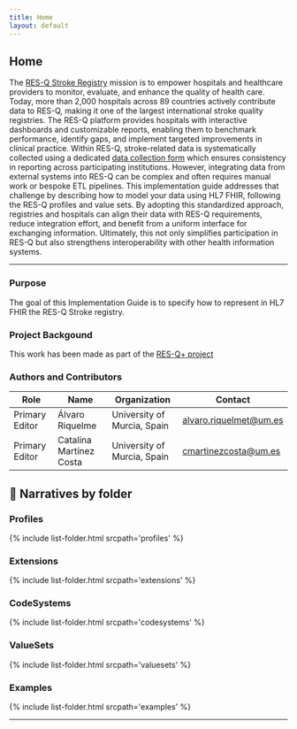 ```yaml
---
title: Home
layout: default
---
```


## Home

The [RES-Q Stroke Registry](https://stroke.qualityregistry.org/) mission is to empower hospitals and healthcare providers to monitor, evaluate, and enhance the quality of health care. Today, more than 2,000 hospitals across 89 countries actively contribute data to RES-Q, making it one of the largest international stroke quality registries. 
The RES-Q platform provides hospitals with interactive dashboards and customizable reports, enabling them to benchmark performance, identify gaps, and implement targeted improvements in clinical practice.
Within RES-Q, stroke-related data is systematically collected using a dedicated [data collection form](https://stroke.qualityregistry.org/useful-information/data-collection-form) which ensures consistency in reporting across participating institutions. However, integrating data from external systems into RES-Q can be complex and often requires manual work or bespoke ETL pipelines.
This implementation guide addresses that challenge by describing how to model your data using HL7 FHIR, following the RES-Q profiles and value sets. By adopting this standardized approach, registries and hospitals can align their data with RES-Q requirements, reduce integration effort, and benefit from a uniform interface for exchanging information. Ultimately, this not only simplifies participation in RES-Q but also strengthens interoperability with other health information systems.

---
### Purpose

The goal of this Implementation Guide is to specify how to represent in HL7 FHIR the RES-Q Stroke registry. 

### Project Backgound

This work has been made as part of the [RES-Q+ project](https://www.resqplus.eu)

### Authors and Contributors

| Role           | Name              | Organization                  | Contact                          |
|----------------|-------------------|-------------------------------|----------------------------------|
| Primary Editor | Álvaro Riquelme   | University of Murcia, Spain   | alvaro.riquelmet@um.es           |
| Primary Editor | Catalina Martínez Costa     | University of Murcia, Spain             | cmartinezcosta@um.es      |


## 🔖 Narratives by folder


### Profiles
{% include list-folder.html srcpath='profiles' %}

### Extensions
{% include list-folder.html srcpath='extensions' %}

### CodeSystems
{% include list-folder.html srcpath='codesystems' %}

### ValueSets
{% include list-folder.html srcpath='valuesets' %}

### Examples
{% include list-folder.html srcpath='examples' %}

---
